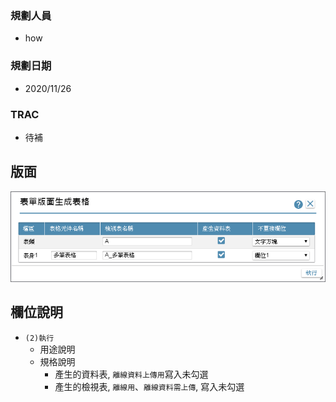 ### <div id="user">規劃人員</div>
* how

### <div id="updatedate">規劃日期</div>
* 2020/11/26

### <div id="trac">TRAC</div>
* <ps>待補</ps> 

## <div id="layout">版面</div>
![pic][image_BuildViewAndPhysical]

## <div id="object-desc">欄位說明</div>
* `(2)執行`
    * 用途說明
    * 規格說明    
        * 產生的資料表, `離線資料上傳用`寫入未勾選
        * 產生的檢視表, `離線用`、`離線資料需上傳`, 寫入未勾選

<!-- 圖片 -->
[image_BuildViewAndPhysical]:attachment/BuildViewAndPhysical.png

<!-- 超連結 -->